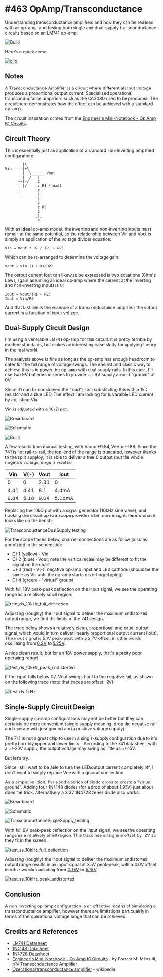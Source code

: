# #463 OpAmp/Transconductance

Understanding transconductance amplifiers and how they can be realised with an op-amp, and testing both single and dual-supply transconductance circuits based on an LM741 op-amp.

![Build](./assets/Transconductance_build.jpg?raw=true)

Here's a quick demo

[![clip](https://img.youtube.com/vi/VyAFWIHDLig/0.jpg)](https://www.youtube.com/watch?v=VyAFWIHDLig)

## Notes

A Transconductance Amplifier is a circuit where differential input voltage produces a proportional output current. Specialised operational transconductance amplifiers such as the CA3080 used to be produced. The circuit here demonstrates how the effect can be achieved with a standard op-amp.

The circuit inspiration comes from the
[Engineer's Mini-Notebook - Op Amp IC Circuits](https://www.goodreads.com/book/show/12287008-engineer-s-mini-notebook-op-amp-circuits).

## Circuit Theory

This is essentially just an application of a standard non-inverting amplified configuration:

            |\
    Vin ----|+\
            |  \______ Vout
            |  /   |
          +-|-/    z
          | |/     z R1 (load)
          |        z
          |________|
                   |
                   z
                   z R2
                   z
                  _|_
                   =

With an **ideal** op-amp model, the inverting and non-inverting inputs must remain at the same potential,
so the relationship between Vin and Vout is simply an application of the voltage divider equation:

    Vin = Vout * R2 / (R1 + R2)

Which can be re-arranged to determine the voltage gain:

    Vout = Vin (1 + R1/R2)

The output current Iout can likewise be expressed in two equations (Ohm's Law),
again assuming an ideal op-amp where the current at the inverting and non-inverting inputs is 0:

    Iout = Vout/(R1 + R2)
    Iout = Vin/R2

And that last line is the essence of a transconductance amplifier: the output current is
a function of input voltage.

## Dual-Supply Circuit Design

I'm using a venerable LM741 op-amp for this circuit. It is pretty terrible by modern standards,
but makes an interesting case study for applying theory in the real world.

The analysis above is fine as long as the op-amp has enough headroom to cater for the full range of voltage swings.
The easiest and classic way to achieve this is to power the op-amp with dual supply rails.
In this case, I'll use two 9V batteries in series to provide +/- 9V supply around "ground" at 0V.

Since R1 can be considered the "load"; I am substituting this with a 1kΩ resistor and a blue LED.
The effect I am looking for is varaible LED current by adjusting Vin.

Vin is adjusted with a 10kΩ pot:

![Breadboard](./assets/TransconductanceDualSupply_bb.jpg?raw=true)

![Schematic](./assets/TransconductanceDualSupply_schematic.jpg?raw=true)

![Build](./assets/Transconductance_build.jpg?raw=true)

A few results from manual testing, with Vcc = +9.84, Vee = -9.88.
Since the 741 is not rail-to-rail, the top-end of the range is truncated,
however thanks to the split supploy, it is able to deliver a true 0 output (but the whole negative voltage range is wasted)

| Vin | V(-)| Vout  | Iout   |
|-----|-----|-------|--------|
|   0 |   0 | 2.31  | 0      |
| 4.41| 4.41| 8.1   | 4.4mA  |
| 9.84| 5.18| 9.04  | 5.18mA |

Replacing the 10kΩ pot with a signal generator (10kHz sine wave), and hooking the circuit up to a scope
provides a bit more insight. Here's what it looks like on the bench:

![TransconductanceDualSupply_testing](./assets/TransconductanceDualSupply_testing.jpg?raw=true)

For the scope traces below, channel connections are as follow (also as annotated in the schematic):

* CH1 (yellow) - Vin
* CH2 (blue) - Vout; note the vertical scale may be different to fit the signal on the chart
* CH3 (red) - V(-), negative op-amp input and LED cathode (should be the same as Vin until the op-amp starts distorting/clipping)
* CH4 (green) - "virtual" ground

With full 18V peak-peak deflection on the input signal, we see the operating range as a relatively small region:

![test_ds_10kHz_full_deflection](./assets/test_ds_10kHz_full_deflection.gif?raw=true)

Adjusting (roughly) the input signal to deliver the maximum undistorted output range,
we find the limits of the 741 design.

The trace below shows a relatively clean, proportional and equal output signal,
which would in turn deliver linearly proportional output current (Iout).
The input signal is 5.1V peak-peak with a 2.7V offset, in other words oscillating from
[0.2V](https://www.wolframalpha.com/input/?i=2.7V+-+5.1V%2F2) to [5.25V](https://www.wolframalpha.com/input/?i=2.7V+%2B+5.1V%2F2).

A nice clean result, but for an 18V power supply, that's a pretty poor operating range!

![test_ds_10kHz_peak_undistorted](./assets/test_ds_10kHz_peak_undistorted.gif?raw=true)

If the input falls below 0V, Vout swings hard to the negative rail, as shown on the following trace (note that traces are offset -2V):

![test_ds_1kHz](./assets/test_ds_1kHz.gif?raw=true)

## Single-Supply Circuit Design

Single-supply op-amp configurations may not be better but they can certainly be more convenient
(single supply meaning: drop the negative rail and operate with just ground and a positive voltage supply).

The 741 is not a great chip to use in a single-supply configuration due to it's pretty horribly upper and lower limits -
According to the 741 datasheet, with a +/-20V supply, the output voltage may swing as little as +/-15V.

But let's try.

Since I still want to be able to turn the LED/output current completely off, I don't want to simply replace Vee with a ground connection.

As a simple solution, I've used a series of diode drops to create a "virtual ground".
Adding four 1N4148 diodes (for a drop of about 1.95V) just about does the trick. Alternatively a 3.3V 1N4728 zener diode also works.

![Breadboard](./assets/TransconductanceSingleSupply_bb.jpg?raw=true)

![Schematic](./assets/TransconductanceSingleSupply_schematic.jpg?raw=true)

![TransconductanceSingleSupply_testing](./assets/TransconductanceSingleSupply_testing.jpg?raw=true)

With full 9V peak-peak deflection on the input signal, we see the operating range as a relatively small region.
This trace has all signals offset by -2V so they fit in the screen.

![test_ss_10kHz_full_deflection](./assets/test_ss_10kHz_full_deflection.gif?raw=true)

Adjusting (roughly) the input signal to deliver the maximum undistorted output range results in an
input signal at 3.5V peak-peak, with a 4.0V offset, in other words oscillating from
[2.25V](https://www.wolframalpha.com/input/?i=4V+-+3.5V%2F2) to [5.75V](https://www.wolframalpha.com/input/?i=4V+%2B+3.5V%2F2).

![test_ss_10kHz_peak_undistorted](./assets/test_ss_10kHz_peak_undistorted.gif?raw=true)

## Conclusion

A non-inverting op-amp configuration is an effective means of simulating a transconductance amplifier,
however there are limitations particualrly in terms of the operational voltage range that can be achieved.

## Credits and References

* [LM741 Datasheet](https://www.futurlec.com/Linear/LM741CN.shtml)
* [1N4148 Datasheet](https://www.futurlec.com/Diodes/1N4148.shtml)
* [1N4728 Datasheet](https://www.futurlec.com/Diodes/1N4728.shtml)
* [Engineer's Mini-Notebook - Op Amp IC Circuits](https://www.goodreads.com/book/show/12287008-engineer-s-mini-notebook-op-amp-circuits) - by Forrest M. Mims III, p14 Transconductance Amplifier
* [Operational transconductance amplifier](https://en.wikipedia.org/wiki/Operational_transconductance_amplifier) - wikipedia

